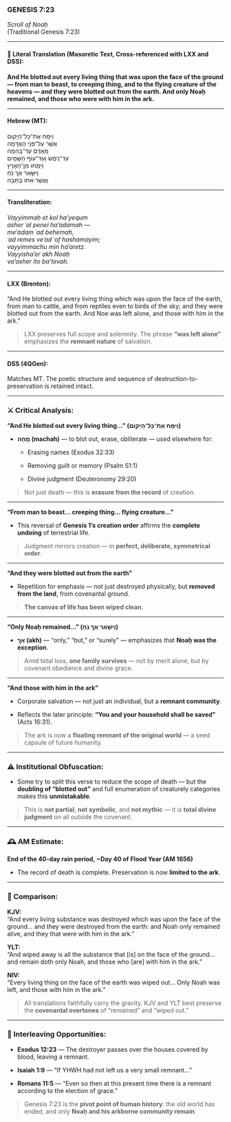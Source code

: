 ### **GENESIS 7:23**

_Scroll of Noaḥ_  
(Traditional Genesis 7:23)

---

#### 📜 Literal Translation (Masoretic Text, Cross-referenced with LXX and DSS):

**And He blotted out every living thing that was upon the face of the ground — from man to beast, to creeping thing, and to the flying creature of the heavens — and they were blotted out from the earth. And only Noaḥ remained, and those who were with him in the ark.**

---

#### Hebrew (MT):

וַיִּמַּח אֶת־כָּל־הַיְקוּם  
אֲשֶׁר עַל־פְּנֵי הָאֲדָמָה  
מֵאָדָם עַד־בְּהֵמָה  
עַד־רֶמֶשׂ וְעַד־עוֹף הַשָּׁמָיִם  
וַיִּמָּחוּ מִן־הָאָרֶץ  
וַיִּשָּׁאֵר אַךְ נֹחַ  
וַאֲשֶׁר אִתּוֹ בַּתֵּבָה

---

#### Transliteration:

_Vayyimmaḥ et kol ha’yequm  
asher ʿal penei ha’adamah —  
me’adam ʿad behemah,  
ʿad remes veʿad ʿof hashamayim;  
vayyimmachu min ha’aretz.  
Vayyisha’er akh Noaḥ  
va’asher ito ba’tevah._

---

#### LXX (Brenton):

“And He blotted out every living thing which was upon the face of the earth, from man to cattle, and from reptiles even to birds of the sky; and they were blotted out from the earth. And Noe was left alone, and those with him in the ark.”

> LXX preserves full scope and solemnity. The phrase **“was left alone”** emphasizes the **remnant nature** of salvation.

---

#### DSS (4QGen):

Matches MT. The poetic structure and sequence of destruction-to-preservation is retained intact.

---

### ⚔️ Critical Analysis:

**“And He blotted out every living thing…” (וַיִּמַּח אֶת־כָּל־הַיְקוּם)**

- **מָחָה (machah)** — to blot out, erase, obliterate — used elsewhere for:
    
    - Erasing names (Exodus 32:33)
        
    - Removing guilt or memory (Psalm 51:1)
        
    - Divine judgment (Deuteronomy 29:20)
        

> Not just death — this is **erasure from the record** of creation.

---

**“From man to beast… creeping thing… flying creature…”**

- This reversal of **Genesis 1’s creation order** affirms the **complete undoing** of terrestrial life.
    

> Judgment mirrors creation — in **perfect, deliberate, symmetrical order**.

---

**“And they were blotted out from the earth”**

- Repetition for emphasis — not just destroyed physically, but **removed from the land**, from covenantal ground.
    

> **The canvas of life has been wiped clean.**

---

**“Only Noaḥ remained…” (וַיִּשָּׁאֵר אַךְ נֹחַ)**

- **אַךְ (akh)** — “only,” “but,” or “surely” — emphasizes that **Noaḥ was the exception**.
    

> Amid total loss, **one family survives** — not by merit alone, but by covenant obedience and divine grace.

---

**“And those with him in the ark”**

- Corporate salvation — not just an individual, but a **remnant community**.
    
- Reflects the later principle: **“You and your household shall be saved”** (Acts 16:31).
    

> The ark is now a **floating remnant of the original world** — a seed capsule of future humanity.

---

### ⚠️ Institutional Obfuscation:

- Some try to split this verse to reduce the scope of death — but the **doubling of “blotted out”** and full enumeration of creaturely categories makes this **unmistakable**.
    

> This is **not partial**, **not symbolic**, and **not mythic** — it is **total divine judgment** on all outside the covenant.

---

### 🕰️ AM Estimate:

**End of the 40-day rain period, ~Day 40 of Flood Year (AM 1656)**

- The record of death is complete. Preservation is now **limited to the ark**.
    

---

### 📖 Comparison:

**KJV:**  
“And every living substance was destroyed which was upon the face of the ground… and they were destroyed from the earth: and Noah only remained alive, and they that were with him in the ark.”

**YLT:**  
“And wiped away is all the substance that [is] on the face of the ground… and remain doth only Noah, and those who [are] with him in the ark.”

**NIV:**  
“Every living thing on the face of the earth was wiped out… Only Noah was left, and those with him in the ark.”

> All translations faithfully carry the gravity. KJV and YLT best preserve the **covenantal overtones** of “remained” and “wiped out.”

---

### 🔗 Interleaving Opportunities:

- **Exodus 12:23** — The destroyer passes over the houses covered by blood, leaving a remnant.
    
- **Isaiah 1:9** — “If YHWH had not left us a very small remnant…”
    
- **Romans 11:5** — “Even so then at this present time there is a remnant according to the election of grace.”
    

> Genesis 7:23 is the **pivot point of human history**: the old world has ended, and only **Noaḥ and his arkborne community remain**.